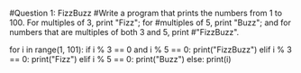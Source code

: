 #Question 1: FizzBuzz
#Write a program that prints the numbers from 1 to 100. For multiples of 3, print "Fizz"; for
#multiples of 5, print "Buzz"; and for numbers that are multiples of both 3 and 5, print
#"FizzBuzz".

for i in range(1, 101):
    if i % 3 == 0 and i % 5 == 0:
        print("FizzBuzz")
    elif i % 3 == 0:
        print("Fizz")
    elif i % 5 == 0:
        print("Buzz")
    else:
        print(i)
